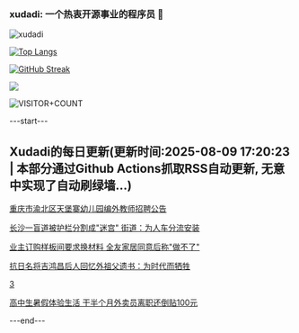 ### xudadi: 一个热衷开源事业的程序员 👋

![xudadi](https://github-readme-stats-git-masterorgs-github-readme-stats-team.vercel.app/api?username=xudadi)

[![Top Langs](https://github-readme-stats.vercel.app/api/top-langs/?username=xudadi)](https://github.com/anuraghazra/github-readme-stats)

[![GitHub Streak](https://streak-stats.demolab.com?user=xudadi&locale=zh_Hans)](https://git.io/streak-stats)

![](https://raw.githubusercontent.com/xudadi/xudadi/main/assets/github-contribution-grid-snake.svg)

![VISITOR+COUNT](https://komarev.com/ghpvc/?username=xudadi&label=VISITOR+COUNT)


---start---

## Xudadi的每日更新(更新时间:2025-08-09 17:20:23 | 本部分通过Github Actions抓取RSS自动更新, 无意中实现了自动刷绿墙...)

[重庆市渝北区天堡寨幼儿园编外教师招聘公告](https://www.gongkaoleida.com/article/2558172)

[长沙一盲道被护栏分割成"迷宫" 街道：为人车分流安装](https://m.163.com/news/article/K6FERUQA0534P59R.html)

[业主订购样板间要求换材料 全友家居同意后称"做不了"](https://m.163.com/news/article/K6F9C2NU0534P59R.html)

[抗日名将吉鸿昌后人回忆外祖父遗书：为时代而牺牲](https://m.163.com/news/article/K6FF13DL051492T3.html)

[3](https://m.163.com/touch/news/sub/domestic)

[高中生暑假体验生活 干半个月外卖员离职还倒贴100元](https://m.163.com/news/article/K6FEQH600534P59R.html)

---end---
